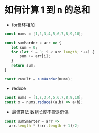 # 如何计算 1 到 n 的总和
* for循环相加
```js
const nums = [1,2,3,4,5,6,7,8,9,10];

const sumHarder = arr => {
   let sum = 0;
   for (let i = 0; i < arr.length; i++) {
       sum += arr[i];
   }
   return sum;
}

const result = sumHarder(nums);

```
* reduce
```js
const nums = [1,2,3,4,5,6,7,8,9,10];
const x = nums.reduce((a,b) => a+b);
```
* 最佳算法
数组长度不管是奇偶
```js
const sumSmarter = arr => 
  arr.length * (arr.length + 1)/2;
```